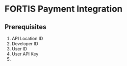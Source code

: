 # FORTIS Payment Integration

## Prerequisites

 1. API Location ID 
 2. Developer ID 
 3. User ID 
 4. User API Key 
 5. 

<!--stackedit_data:
eyJoaXN0b3J5IjpbMTY0MTgwNjQ0MV19
-->